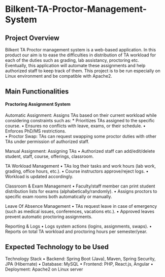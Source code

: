 # Bilkent-TA-Proctor-Management-System

## Project Overview
Bilkent TA Proctor management system is a web-based application. In this product our aim is to ease the difficulties in distribution of TA workload for each of the duties such as grading, lab assistancy, proctoring etc. Eventually, this application will automate these assignments and help authorized staff to keep track of them.
This project is to be run especially on Linux environment and be compatible with Apache2. 

## Main Functionalities
#### Practoring Assignment System

Automatic Assignment: Assigns TAs based on their current workload while considering constraints such as:
	*	Prioritizes TAs assigned to the specific course.
	•	Ensures no conflicts with leave, exams, or their schedule.
	•	Enforces PhD/MS restrictions.	
    •	Proctor Swap: TAs can request swapping some proctor duties with other TAs under permission of authorized staff.

Manual Assignment: Assigning TAs
    •   Authorized staff can add/edit/delete student, staff, course, offerings, classroom.

TA Workload Management
	•	TAs log their tasks and work hours (lab work, grading, office hours, etc.).
	•	Course instructors approve/reject logs.
	•	Workload is updated accordingly.

Classroom & Exam Management
	•	Faculty/staff member can print student distribution lists for exams (alphabetically/randomly).
	•	Assigns proctors to specific exam rooms both automatically or manually.

Leave Of Absence Management
	•	TAs request leave in case of emergency (such as medical issues, conferences, vacations etc.).
	•	Approved leaves prevent automatic proctoring assignments.

Reporting & Logs
	•	Logs system actions (logins, assignments, swaps).
	•	Reports on total TA workload and proctoring hours per semester/year.



## Expected Technology to be Used
Technology Stack
	•	Backend: Spring Boot (Java), Maven, Spring Security, JPA (Hibernate)
	•	Database: MySQL
	•	Frontend: PHP, React.js, Angular
	•	Deployment: Apache2 on Linux server





